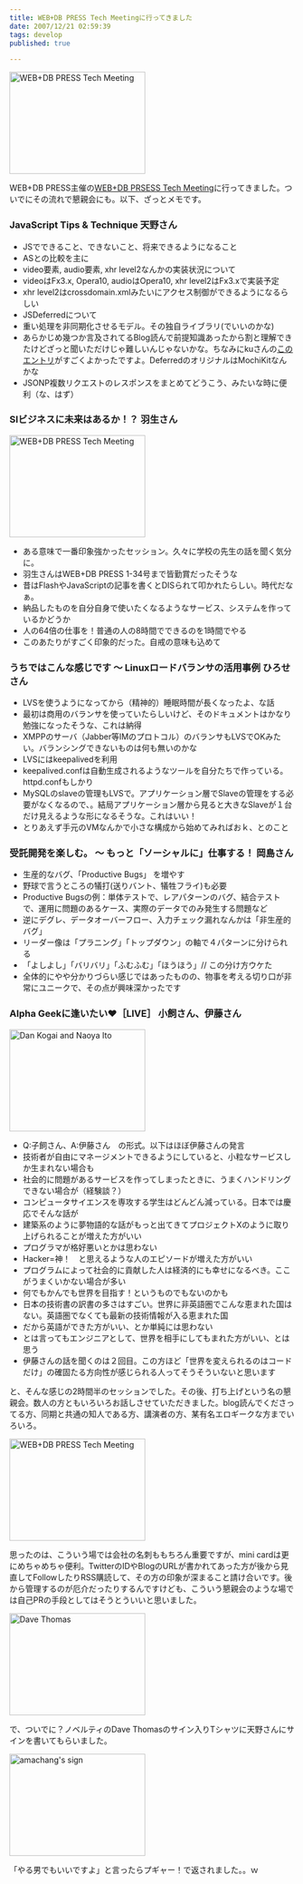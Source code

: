 ```yaml
---
title: WEB+DB PRESS Tech Meetingに行ってきました
date: 2007/12/21 02:59:39
tags: develop
published: true

---
```


<p>
<a href="http://www.flickr.com/photos/katsuma/2125372556/" title="WEB+DB PRESS Tech Meeting by katsuma, on Flickr"><img src="http://farm3.static.flickr.com/2014/2125372556_9299ebca1c_m.jpg" width="240" height="180" alt="WEB+DB PRESS Tech Meeting" /></a>
</p>

<p>WEB+DB PRESS主催の<a href="http://gihyo.jp/event/2007/tech-meeting">WEB+DB PRSESS Tech Meeting</a>に行ってきました。ついでにその流れで懇親会にも。以下、ざっとメモです。</p>

<h3>JavaScript Tips & Technique 天野さん</h3>
<ul>
<li>JSでできること、できないこと、将来できるようになること</li>
<li>ASとの比較を主に</li>
<li>video要素, audio要素, xhr level2なんかの実装状況について</li>
<li>videoはFx3.x, Opera10, audioはOpera10, xhr level2はFx3.xで実装予定</li>
<li>xhr level2はcrossdomain.xmlみたいにアクセス制御ができるようになるらしい</li>
<li>JSDeferredについて</li>
<li>重い処理を非同期化させるモデル。その独自ライブラリ(でいいのかな)</li>
<li>あらかじめ幾つか言及されてるBlog読んで前提知識あったから割と理解できたけどざっと聞いただけじゃ難しいんじゃないかな。ちなみにkuさんの<a href="http://ido.nu/kuma/2007/11/29/coding-synchronized-asynchronous-processing-intuitively-with-mochikit-async-deferred/">このエントリ</a>がすごくよかったですよ。DeferredのオリジナルはMochiKitなんかな</li>
<li>JSONP複数リクエストのレスポンスをまとめてどうこう、みたいな時に便利（な、はず）</li>
</ul>

<h3>SIビジネスに未来はあるか！？ 羽生さん</h3>
<p><a href="http://www.flickr.com/photos/katsuma/2124599237/" title="WEB+DB PRESS Tech Meeting by katsuma, on Flickr"><img src="http://farm3.static.flickr.com/2238/2124599237_e2db8acd19_m.jpg" width="240" height="180" alt="WEB+DB PRESS Tech Meeting" /></a></p>

<ul>
<li>ある意味で一番印象強かったセッション。久々に学校の先生の話を聞く気分に。</li>
<li>羽生さんはWEB+DB PRESS 1-34号まで皆勤賞だったそうな</li>
<li>昔はFlashやJavaScriptの記事を書くとDISられて叩かれたらしい。時代だなぁ。</li>
<li>納品したものを自分自身で使いたくなるようなサービス、システムを作っているかどうか</li>
<li>人の64倍の仕事を！普通の人の8時間でできるのを1時間でやる</li>
<li>このあたりがすごく印象的だった。自戒の意味も込めて</li>
</ul>

<h3>うちではこんな感じです 〜 Linuxロードバランサの活用事例 ひろせさん</h3>
<ul>
<li>LVSを使うようになってから（精神的）睡眠時間が長くなったよ、な話</li>
<li>最初は商用のバランサを使っていたらしいけど、そのドキュメントはかなり勉強になったそうな、これは納得</li>
<li>XMPPのサーバ（Jabber等IMのプロトコル）のバランサもLVSでOKみたい。バランシングできないものは何も無いのかな</li>
<li>LVSにはkeepalivedを利用</li>
<li>keepalived.confは自動生成されるようなツールを自分たちで作っている。httpd.confもしかり</li>
<li>MySQLのslaveの管理もLVSで。アプリケーション層でSlaveの管理をする必要がなくなるので、。結局アプリケーション層から見ると大きなSlaveが１台だけ見えるような形になるそうな。これはいい！</li>
<li>とりあえず手元のVMなんかで小さな構成から始めてみればおｋ、とのこと</li>
</ul>

<h3>受託開発を楽しむ。 〜 もっと「ソーシャルに」仕事する！ 岡島さん</h3>
<ul>
<li>生産的なバグ、「Productive Bugs」 を増やす</li>
<li>野球で言うところの犠打(送りバント、犠牲フライ)も必要</li>
<li>Productive Bugsの例：単体テストで、レアパターンのバグ、結合テストで、運用に問題のあるケース、実際のデータでのみ発生する問題など</li>
<li>逆にデグレ、データオーバーフロー、入力チェック漏れなんかは「非生産的バグ」</li>
<li>リーダー像は「プラニング」「トップダウン」の軸で４パターンに分けられる</li>
<li>「よしよし」「バリバリ」「ふむふむ」「ほうほう」// この分け方ウケた</li>
<li>全体的にやや分かりづらい感じではあったものの、物事を考える切り口が非常にユニークで、その点が興味深かったです</li>
</ul>


<h3>Alpha Geekに逢いたい♥［LIVE］ 小飼さん、伊藤さん</h3>
<p><a href="http://www.flickr.com/photos/katsuma/2125373112/" title="Dan Kogai and Naoya Ito by katsuma, on Flickr"><img src="http://farm3.static.flickr.com/2032/2125373112_c207222e1f_m.jpg" width="240" height="180" alt="Dan Kogai and Naoya Ito" /></a></p>
<ul>
<li>Q:子飼さん、A:伊藤さん　の形式。以下はほぼ伊藤さんの発言</li>
<li>技術者が自由にマネージメントできるようにしていると、小粒なサービスしか生まれない場合も</li>
<li>社会的に問題があるサービスを作ってしまったときに、うまくハンドリングできない場合が（経験談？）</li>
<li>コンピュータサイエンスを専攻する学生はどんどん減っている。日本では慶応でそんな話が</li>
<li>建築系のように夢物語的な話がもっと出てきてプロジェクトXのように取り上げられることが増えた方がいい</li>
<li>プログラマが格好悪いとかは思わない</li>
<li>Hacker=神！　と思えるような人のエピソードが増えた方がいい</li>
<li>プログラムによって社会的に貢献した人は経済的にも幸せになるべき。ここがうまくいかない場合が多い</li>
<li>何でもかんでも世界を目指す！というものでもないのかも</li>
<li>日本の技術書の訳書の多さはすごい。世界に非英語圏でこんな恵まれた国はない。英語圏でなくても最新の技術情報が入る恵まれた国</li>
<li>だから英語ができた方がいい、とか単純には思わない</li>
<li>とは言ってもエンジニアとして、世界を相手にしてもまれた方がいい、とは思う</li>
<li>伊藤さんの話を聞くのは２回目。この方ほど「世界を変えられるのはコードだけ」の確固たる方向性が感じられる人ってそうそういないと思います</li>
</ul>


<p>と、そんな感じの2時間半のセッションでした。その後、打ち上げという名の懇親会。数人の方ともいろいろお話しさせていただきました。blog読んでくださってる方、同期と共通の知人である方、講演者の方、某有名エロギークな方までいろいろ。</p>

<p><a href="http://www.flickr.com/photos/katsuma/2125373486/" title="WEB+DB PRESS Tech Meeting by katsuma, on Flickr"><img src="http://farm3.static.flickr.com/2318/2125373486_0035ed5a86_m.jpg" width="240" height="180" alt="WEB+DB PRESS Tech Meeting" /></a></p>

<p>思ったのは、こういう場では会社の名刺ももちろん重要ですが、mini cardは更にめちゃめちゃ便利。TwitterのIDやBlogのURLが書かれてあった方が後から見直してFollowしたりRSS購読して、その方の印象が深まること請け合いです。後から管理するのが厄介だったりするんですけども、こういう懇親会のような場では自己PRの手段としてはそうとういいと思いました。</p>

<p><a href="http://www.flickr.com/photos/katsuma/2124600437/" title="Dave Thomas by katsuma, on Flickr"><img src="http://farm3.static.flickr.com/2284/2124600437_e43cdd3468_m.jpg" width="240" height="180" alt="Dave Thomas" /></a></p>

<p>で、ついでに？ノベルティのDave Thomasのサイン入りTシャツに天野さんにサインを書いてもらいました。</p>

<p><a href="http://www.flickr.com/photos/katsuma/2124600605/" title="amachang's sign by katsuma, on Flickr"><img src="http://farm3.static.flickr.com/2091/2124600605_9c5b33fc4a_m.jpg" width="240" height="180" alt="amachang's sign" /></a></p>

<p>「やる男でもいいですよ」と言ったらプギャー！で返されました。。ｗ</p>

